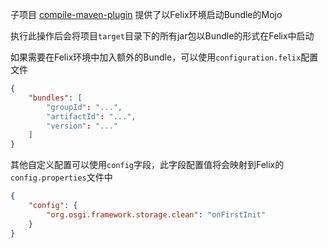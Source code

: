 
子项目 [compile-maven-plugin](https://github.com/guyi-maple/ipojo-compile/tree/master/compile-maven-plugin) 提供了以Felix环境启动Bundle的Mojo

执行此操作后会将项目<code>target</code>目录下的所有jar包以Bundle的形式在Felix中启动

如果需要在Felix环境中加入额外的Bundle，可以使用<code>configuration.felix</code>配置文件

``` json
{
    "bundles": [
        "groupId": "...",
        "artifactId": "...",
        "version": "..."
    ]
}
```

其他自定义配置可以使用<code>config</code>字段，此字段配置值将会映射到Felix的<code>config.properties</code>文件中

``` json
{
    "config": {
        "org.osgi.framework.storage.clean": "onFirstInit"
    }
}
```